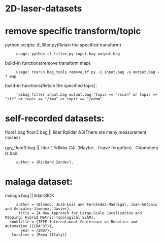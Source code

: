 # 2D-laser-datasets

# remove specific transform/topic

python scripts: tf_filter.py(Retain the specified transform)

         usage: python tf_filter.py input.bag output.bag
         
build-in functions(remove transform map):

         usage: rosrun bag_tools remove_tf.py -i input.bag -o output.bag -f map
         
build-in functions(Retain the specified topic):
         
         rosbag filter input.bag output.bag 'topic == "/scan" or topic == "/tf" or topic == "/imu" or topic == "/odom"'

# self-recorded datasets:

floor1.bag  floor3.bag || lidar:Rplidar A3(There are many measurement noises)

gyy_floor3.bag || lidar：Ydlidar G4（Maybe... I have forgotten） Odometery is bad.

         author = {Richard Zander},

# malaga dataset:

malaga.bag  || lidar:SICK

         author = {Blanco, José-Luis and Fernández-Madrigal, Juan-Antonio and Gonzalez-Jimenez, Javier},
          title = {A New Approach for Large-Scale Localization and Mapping: Hybrid Metric-Topological SLAM},
      booktitle = {IEEE International Conference on Robotics and Automation (ICRA'07)},
           year = {2007},
       location = {Roma (Italy)}
